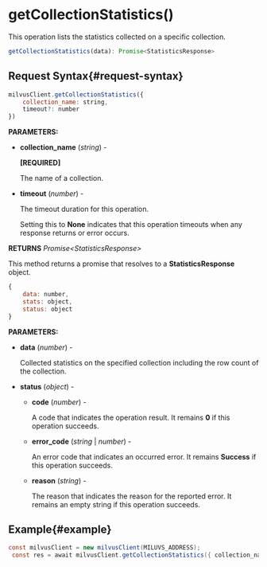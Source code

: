 # getCollectionStatistics()

This operation lists the statistics collected on a specific collection.

```javascript
getCollectionStatistics(data): Promise<StatisticsResponse>
```

## Request Syntax{#request-syntax}

```javascript
milvusClient.getCollectionStatistics({ 
    collection_name: string,
    timeout?: number 
})
```

**PARAMETERS:**

- **collection_name** (*string*) -

    **[REQUIRED]**

    The name of a collection.

- **timeout** (*number*) -

    The timeout duration for this operation. 

    Setting this to **None** indicates that this operation timeouts when any response returns or error occurs.

**RETURNS** *Promise\<StatisticsResponse>*

This method returns a promise that resolves to a **StatisticsResponse** object.

```javascript
{
    data: number,
    stats: object,
    status: object
}
```

**PARAMETERS:**

- **data** (*number*) -

    Collected statistics on the specified collection including the row count of the collection.

- **status** (*object*) -

    - **code** (*number*) -

        A code that indicates the operation result. It remains **0** if this operation succeeds.

    - **error_code** (*string* | *number*) -

        An error code that indicates an occurred error. It remains **Success** if this operation succeeds. 

    - **reason** (*string*) - 

        The reason that indicates the reason for the reported error. It remains an empty string if this operation succeeds.

## Example{#example}

```java
const milvusClient = new milvusClient(MILUVS_ADDRESS);
 const res = await milvusClient.getCollectionStatistics({ collection_name: 'my_collection' });
```

